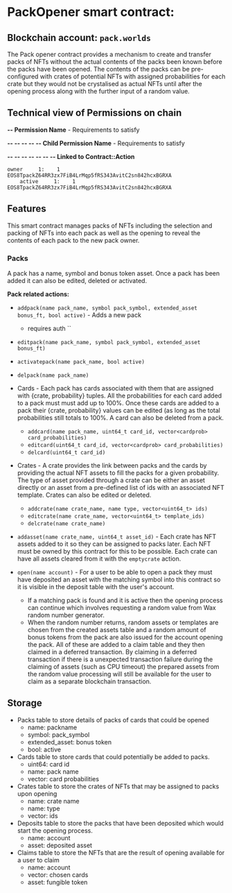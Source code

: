 # **PackOpener** smart contract:
## Blockchain account: `pack.worlds`

The Pack opener contract provides a mechanism to create and transfer packs of NFTs without the actual contents of the packs been known before the packs have been opened. The contents of the packs can be pre-configured with crates of potential NFTs with assigned probabilities for each crate but they would not be crystalised as actual NFTs until after the opening process along with the further input of a random value. 
## Technical view of Permissions on chain
**-- Permission Name** - Requirements to satisfy  

**-- -- -- -- -- Child Permission Name** - Requirements to satisfy

**-- -- -- -- -- -- -- Linked to Contract::Action**

    owner     1:    1 EOS8TpackZ64RR3zx7FiB4LrMqp5fRS343AvitC2sn842hcxBGRXA
        active     1:    1 EOS8TpackZ64RR3zx7FiB4LrMqp5fRS343AvitC2sn842hcxBGRXA


## Features

This smart contract manages packs of NFTs including the selection and packing of NFTs into each pack as well as the opening to reveal the contents of each pack to the new pack owner.
### Packs 
A pack has a name, symbol and bonus token asset. Once a pack has been added it can also be edited, deleted or activated.

__Pack related actions:__

* `addpack(name pack_name, symbol pack_symbol, extended_asset bonus_ft, bool active)` - Adds a new pack
  * requires auth ``
* `editpack(name pack_name, symbol pack_symbol, extended_asset bonus_ft)`
* `activatepack(name pack_name, bool active)`
* `delpack(name pack_name)`
*  Cards - Each pack has cards associated with them that are assigned with {crate, probability} tuples. All the probabilities for each card added to a pack must must add up to 100%. Once these cards are added to a pack their {crate, probability} values can be edited (as long as the total probabilities still totals to 100%. A card can also be deleted from a pack.
    * `addcard(name pack_name, uint64_t card_id, vector<cardprob> card_probabilities)`
    * `editcard(uint64_t card_id, vector<cardprob> card_probabilities)`
    * `delcard(uint64_t card_id)`
*  Crates - A crate provides the link between packs and the cards by providing the actual NFT assets to fill the packs for a given probability. The type of asset provided through a crate can be either an asset directly or an asset from a pre-defined list of ids with an associated NFT template. Crates can also be edited or deleted.
    * `addcrate(name crate_name, name type, vector<uint64_t> ids)`
    * `editcrate(name crate_name, vector<uint64_t> template_ids)`
    * `delcrate(name crate_name)`
*  `addasset(name crate_name, uint64_t asset_id)` - Each crate has NFT assets added to it so they can be assigned to packs later. Each NFT must be owned by this contract for this to be possible. Each crate can have all assets cleared from it with the `emptycrate` action.
    
*  `open(name account)` - For a user to be able to open a pack they must have deposited an asset with the matching symbol into this contract so it is visible in the deposit table with the user's account.
    * If a matching pack is found and it is active then the opening process can continue which involves requesting a random value from Wax random number generator.
    * When the random number returns, random assets or templates are chosen from the created assets table and a random amount of bonus tokens from the pack are also issued for the account opening the pack. All of these are added to a claim table and they then claimed in a deferred transaction. By claiming in a deferred transaction if there is a unexpected transaction failure during the claiming of assets (such as CPU timeout) the prepared assets from the random value processing will still be available for the user to claim as a separate blockchain transaction.

## Storage
* Packs table to store details of packs of cards that could be opened
    * name: packname
    * symbol: pack_symbol
    * extended_asset: bonus token
    * bool: active
* Cards table to store cards that could potentially be added to packs.
    * uint64: card id
    * name: pack name
    * vector<cardprob>: card probabilities
* Crates table to store the crates of NFTs that may be assigned to packs upon opening
    * name: crate name
    * name: type
    * vector<uint64>: ids
* Deposits table to store the packs that have been deposited which would start the opening process.
    * name: account
    * asset: deposited asset
* Claims table to store the NFTs that are the result of opening available for a user to claim
    * name: account
    * vector<chosen card>: chosen cards
    * asset: fungible token
